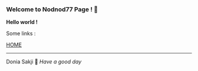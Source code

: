 ### Welcome to Nodnod77 Page ! 🚪

__Hello world !__

Some links :

[HOME]({{site.baseurl}})

------------------------------------------------
Donia Sakji 
🍎 *Have a good day*
